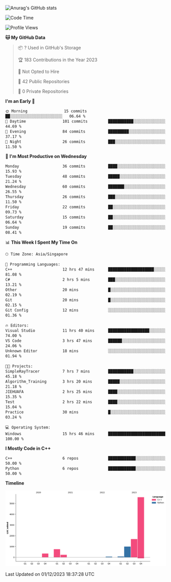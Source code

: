 ![Anurag's GitHub stats](https://github-readme-stats.vercel.app/api?username=OnePointFive99&show_icons=true&theme=transparent)

<!--START_SECTION:waka-->
![Code Time](http://img.shields.io/badge/Code%20Time-37%20hrs%2049%20mins-blue)

![Profile Views](http://img.shields.io/badge/Profile%20Views-0-blue)

**🐱 My GitHub Data** 

> 📦 ? Used in GitHub's Storage 
 > 
> 🏆 183 Contributions in the Year 2023
 > 
> 🚫 Not Opted to Hire
 > 
> 📜 42 Public Repositories 
 > 
> 🔑 0 Private Repositories 
 > 
**I'm an Early 🐤** 

```text
🌞 Morning                15 commits          ██░░░░░░░░░░░░░░░░░░░░░░░   06.64 % 
🌆 Daytime                101 commits         ███████████░░░░░░░░░░░░░░   44.69 % 
🌃 Evening                84 commits          █████████░░░░░░░░░░░░░░░░   37.17 % 
🌙 Night                  26 commits          ███░░░░░░░░░░░░░░░░░░░░░░   11.50 % 
```
📅 **I'm Most Productive on Wednesday** 

```text
Monday                   36 commits          ████░░░░░░░░░░░░░░░░░░░░░   15.93 % 
Tuesday                  48 commits          █████░░░░░░░░░░░░░░░░░░░░   21.24 % 
Wednesday                60 commits          ███████░░░░░░░░░░░░░░░░░░   26.55 % 
Thursday                 26 commits          ███░░░░░░░░░░░░░░░░░░░░░░   11.50 % 
Friday                   22 commits          ██░░░░░░░░░░░░░░░░░░░░░░░   09.73 % 
Saturday                 15 commits          ██░░░░░░░░░░░░░░░░░░░░░░░   06.64 % 
Sunday                   19 commits          ██░░░░░░░░░░░░░░░░░░░░░░░   08.41 % 
```


📊 **This Week I Spent My Time On** 

```text
🕑︎ Time Zone: Asia/Singapore

💬 Programming Languages: 
C++                      12 hrs 47 mins      ████████████████████░░░░░   81.08 % 
C#                       2 hrs 5 mins        ███░░░░░░░░░░░░░░░░░░░░░░   13.21 % 
Other                    20 mins             █░░░░░░░░░░░░░░░░░░░░░░░░   02.19 % 
Git                      20 mins             █░░░░░░░░░░░░░░░░░░░░░░░░   02.15 % 
Git Config               12 mins             ░░░░░░░░░░░░░░░░░░░░░░░░░   01.36 % 

🔥 Editors: 
Visual Studio            11 hrs 40 mins      ██████████████████░░░░░░░   74.00 % 
VS Code                  3 hrs 47 mins       ██████░░░░░░░░░░░░░░░░░░░   24.06 % 
Unknown Editor           18 mins             ░░░░░░░░░░░░░░░░░░░░░░░░░   01.94 % 

🐱‍💻 Projects: 
SimpleRayTracer          7 hrs 7 mins        ███████████░░░░░░░░░░░░░░   45.18 % 
Algorithm_Training       3 hrs 20 mins       █████░░░░░░░░░░░░░░░░░░░░   21.18 % 
JIEHUAFA                 2 hrs 25 mins       ████░░░░░░░░░░░░░░░░░░░░░   15.35 % 
Test                     2 hrs 22 mins       ████░░░░░░░░░░░░░░░░░░░░░   15.04 % 
Practice                 30 mins             █░░░░░░░░░░░░░░░░░░░░░░░░   03.24 % 

💻 Operating System: 
Windows                  15 hrs 46 mins      █████████████████████████   100.00 % 
```

**I Mostly Code in C++** 

```text
C++                      6 repos             ████████████░░░░░░░░░░░░░   50.00 % 
Python                   6 repos             ████████████░░░░░░░░░░░░░   50.00 % 
```



**Timeline**

![Lines of Code chart](https://raw.githubusercontent.com/OnePointFive99/OnePointFive99/main/assets/bar_graph.png)


 Last Updated on 01/12/2023 18:37:28 UTC
<!--END_SECTION:waka-->

  
